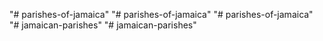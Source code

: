 "# parishes-of-jamaica" 
"# parishes-of-jamaica" 
"# parishes-of-jamaica" 
"# jamaican-parishes" 
"# jamaican-parishes" 
